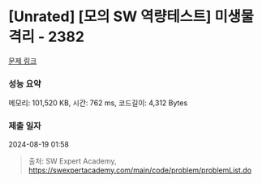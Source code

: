 # [Unrated] [모의 SW 역량테스트] 미생물 격리 - 2382 

[문제 링크](https://swexpertacademy.com/main/code/problem/problemDetail.do?contestProbId=AV597vbqAH0DFAVl) 

### 성능 요약

메모리: 101,520 KB, 시간: 762 ms, 코드길이: 4,312 Bytes

### 제출 일자

2024-08-19 01:58



> 출처: SW Expert Academy, https://swexpertacademy.com/main/code/problem/problemList.do